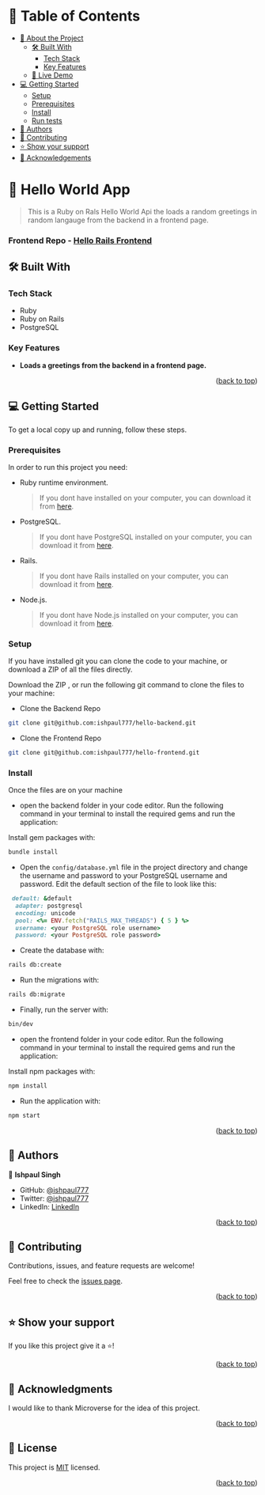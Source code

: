 <a name="readme-top"></a>

# 📗 Table of Contents

- [📖 About the Project](#about-project)
  - [🛠 Built With](#built-with)
    - [Tech Stack](#tech-stack)
    - [Key Features](#key-features)
  - [🚀 Live Demo](#live-demo)
- [💻 Getting Started](#getting-started)
  - [Setup](#setup)
  - [Prerequisites](#prerequisites)
  - [Install](#install)
  - [Run tests](#run-tests)
- [👥 Authors](#authors)
- [🤝 Contributing](#contributing)
- [⭐️ Show your support](#support)
- [🙏 Acknowledgements](#acknowledgements)


<!-- PROJECT DESCRIPTION -->

# 📖 Hello World App <a name="about-project"></a>

> This is a Ruby on Rals Hello World Api the loads a random greetings in random langauge from the backend in a frontend page.

### Frontend Repo - [Hello Rails Frontend](https://github.com/ishpaul777/hello-frontend)

## 🛠 Built With <a name="built-with"></a>

### Tech Stack <a name="tech-stack"></a>

- Ruby
- Ruby on Rails
- PostgreSQL

<!-- Features -->

### Key Features <a name="key-features"></a>

- **Loads a greetings from the backend in a frontend page.**

<p align="right">(<a href="#readme-top">back to top</a>)</p>

<!-- GETTING STARTED -->

## 💻 Getting Started <a name="getting-started"></a>

To get a local copy up and running, follow these steps.

### Prerequisites

In order to run this project you need:

- Ruby runtime environment.
  > If you dont have installed on your computer, you can download it from [here](https://www.ruby-lang.org/en/downloads/).
- PostgreSQL.
  > If you dont have PostgreSQL installed on your computer, you can download it from [here](https://www.postgresql.org/download/).
- Rails.
  > If you dont have Rails installed on your computer, you can download it from [here](https://rubyonrails.org/).
- Node.js.
	> If you dont have Node.js installed on your computer, you can download it from [here](https://nodejs.org/en/download/).

### Setup

If you have installed git you can clone the code to your machine, or download a ZIP of all the files directly.

Download the ZIP , or run the following git command to clone the files to your machine:
- Clone the Backend Repo
```bash
git clone git@github.com:ishpaul777/hello-backend.git
```
- Clone the Frontend Repo
```bash
git clone git@github.com:ishpaul777/hello-frontend.git
```

### Install
Once the files are on your machine

- open the backend folder in your code editor. Run the following command in your terminal to install the required gems and run the application:

Install gem packages with:

```bash
bundle install
```

- Open the `config/database.yml` file in the project directory and change the username and password to your PostgreSQL username and password. Edit the default section of the file to look like this:

```rb
 default: &default
  adapter: postgresql
  encoding: unicode
  pool: <%= ENV.fetch("RAILS_MAX_THREADS") { 5 } %>
  username: <your PostgreSQL role username>
  password: <your PostgreSQL role password>
```

- Create the database with:

```bash
rails db:create
```

- Run the migrations with:

```bash
rails db:migrate
```

- Finally, run the server with:

```bash
bin/dev
```

- open the frontend folder in your code editor. Run the following command in your terminal to install the required gems and run the application:

Install npm packages with:

```bash
npm install
```

- Run the application with:

```bash
npm start
```

<p align="right">(<a href="#readme-top">back to top</a>)</p>

<!-- AUTHORS -->

## 👥 Authors <a name="authors"></a>

👤 **Ishpaul Singh**

- GitHub: [@ishpaul777](https://github.com/ishpaul777)
- Twitter: [@ishpaul777](https://twitter.com/ishpaul777)
- LinkedIn: [LinkedIn](https://linkedin.com/in/ishpaul777)

<p align="right">(<a href="#readme-top">back to top</a>)</p>


## 🤝 Contributing <a name="contributing"></a>

Contributions, issues, and feature requests are welcome!

Feel free to check the [issues page](../../issues/).

<p align="right">(<a href="#readme-top">back to top</a>)</p>

<!-- SUPPORT -->

## ⭐️ Show your support <a name="support"></a>

If you like this project give it a ⭐️!

<p align="right">(<a href="#readme-top">back to top</a>)</p>

<!-- ACKNOWLEDGEMENTS -->

## 🙏 Acknowledgments <a name="acknowledgements"></a>

I would like to thank Microverse for the idea of this project.

<p align="right">(<a href="#readme-top">back to top</a>)</p>

<!-- LICENSE -->

## 📝 License <a name="license"></a>

This project is [MIT](./LICENSE) licensed.

<p align="right">(<a href="#readme-top">back to top</a>)</p>
